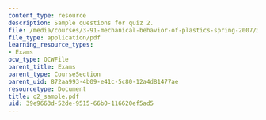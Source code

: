 ```yaml
---
content_type: resource
description: Sample questions for quiz 2.
file: /media/courses/3-91-mechanical-behavior-of-plastics-spring-2007/39e9663d52de951566b0116620ef5ad5_q2_sample.pdf
file_type: application/pdf
learning_resource_types:
- Exams
ocw_type: OCWFile
parent_title: Exams
parent_type: CourseSection
parent_uid: 872aa993-4b09-e41c-5c80-12a4d81477ae
resourcetype: Document
title: q2_sample.pdf
uid: 39e9663d-52de-9515-66b0-116620ef5ad5
---
```

